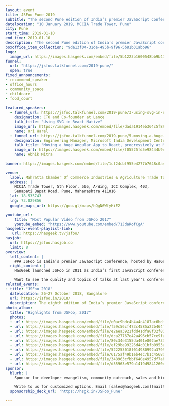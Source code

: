 ```yaml
---
layout: event
title: JSFoo Pune 2019
subtitle: "The second Pune edition of India’s premier JavaScript conference"
datelocation: "10 January 2019, MCCIA Trade Tower, Pune"
city: Pune
start_time: 2019-01-10
end_time: 2019-01-10
description: "The second Pune edition of India’s premier JavaScript conference."
boxoffice_item_collection: "9da13f04-31de-495b-9f96-5b81b31abb96"
logo:
  image_url: https://images.hasgeek.com/embed/file/5b1223b1600548bb9b4756f2f1c11e16
funnel:
  url: "https://jsfoo.talkfunnel.com/2019-pune/"
  open: true
fixed_announcements:
- recommend_speaker
- office_hours
- community_space
- childcare
- food_court

featured_speakers:
  - funnel_url: https://jsfoo.talkfunnel.com/2019-pune/3-using-svg-in-react-native
    designation: CTO and Co-founder at Lance
    talk_title: "Using SVG in React Native"
    image_url: https://images.hasgeek.com/embed/file/dada1914eb364c5f890b4df88f6f8218?size=640x480
    name: Ori Harel
  - funnel_url: https://jsfoo.talkfunnel.com/2019-pune/5-moving-a-huge-angular-app-to-react-progressively-a
    designation: Engineering Manager, Microsoft India Development Centre
    talk_title: "Moving a huge Angular App to React, progressively at Microsoft Scale"
    image_url: https://images.hasgeek.com/embed/file/f05525fd5e98444b9e643bfcf330dcc2?size=640x480
    name: Abhik Mitra
    
banner: https://images.hasgeek.com/embed/file/1cf24cbf955e4277b7648c0a483cc475

venue:
  label: Mahratta Chamber Of Commerce Industries & Agriculture Trade Tower, Pune
  address: |
    MCCIA Trade Tower, 5th Floor, 505, A-Wing, ICC Complex, 403, 
    Senapati Bapat Road, Pune, Maharashtra 411016
  lat: 18.535743
  lng: 73.829856
  google_maps_url: https://goo.gl/maps/hQgN6WfyHiE2

youtube_url:
    title: "Most Popular Video from JSFoo 2017"
    youtube_embed: "https://www.youtube.com/embed/71JdaRofCgA"
hasgeektv-event-playlist-link:
   url: https://hasgeek.tv/jsfoo/
hasjob:
  url: https://jsfoo.hasjob.co
  limit: 8
overview:
  left_content: |
    ### JSFoo is India’s premier JavaScript conference, hosted by HasGeek.
  right_content: |
    HasGeek launched JSFoo in 2011 as India’s first JavaScript conference. The JS community in India has grown phenomenally since then. JavaScript now pervades every aspect of web development – browsers, apps, front-end, backend, mobile and IoT, and there’s always scope to understand new ideas and solutions. The conference explores new ideas, implementing innovative solutions, and learning from experiences, especially negative ones!

    Want to see the quality and topics of talks at last year's conference? You can watch the [JSFoo 2017 videos](https://hasgeek.tv/jsfoo/jsfoo-2017){:target="_blank"} or the related [ReactFoo 2017 videos](https://hasgeek.tv/reactfoo/2017){:target="_blank"} to see what was on trend. Or check out the [2017 conference website](https://jsfoo.in/2017/){:target="_blank"}.
related_events:
- title: "JSFoo 2018"
  datelocation: 26–27 October 2018, Bangalore
  url: https://jsfoo.in/2018/
  description: The eighth edition of India’s premier JavaScript conference.
photo_album:
  title: "Highlights from JSFoo, 2017"
  photos:
  - url: https://images.hasgeek.com/embed/file/e0ac9bdc4b4a4c4187ac6bdf4b01df8b?size=640x480
  - url: https://images.hasgeek.com/embed/file/f59c56cf473c4585a22b464f062f3f98?size=640x480
  - url: https://images.hasgeek.com/embed/file/e2aea3921fdd41dfa8f32f836ba76574?size=640x480
  - url: https://images.hasgeek.com/embed/file/dca27767e42a496cb57ce9fab01ff7a1?size=640x480
  - url: https://images.hasgeek.com/embed/file/80c34e3155da401e802ae73364cab2b3?size=640x480
  - url: https://images.hasgeek.com/embed/file/ef29be99226d4c01bfb0953a6759496d?size=640x480
  - url: https://images.hasgeek.com/embed/file/522253018f014980992a37993e955451?size=640x480
  - url: https://images.hasgeek.com/embed/file/6175af49b1eb4ec7b1c4568dd6ee48f3?size=640x480
  - url: https://images.hasgeek.com/embed/file/348963cfbbf640e4957df7abd62a429d?size=640x480
  - url: https://images.hasgeek.com/embed/file/d55963e579a1419d9841260d88790cb3?size=640x480
sponsor:
  blurb: |
    Sponsor for developer evangelism, community outreach, sales and hiring.

    Write to us for customized options. Email [sales@hasgeek.com](mailto:sales@hasgeek.com)
  sponsorship_deck_url: 'https://hsgk.in/JSFoo_Pune'

---
```

